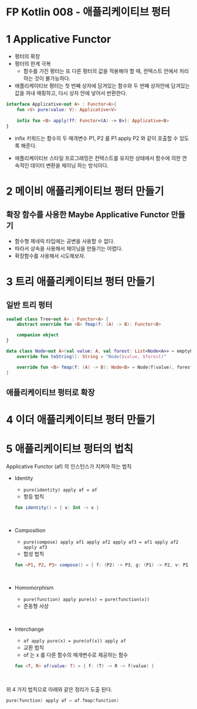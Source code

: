 # FP Kotlin 008 - 애플리케이티브 펑터



# 1 Applicative Functor

- 펑터의 확장
- 펑터의 한계 극복
  - 함수를 가진 펑터는 또 다른 펑터의 값을 적용해야 할 때, 컨텍스트 안에서 처리하는 것이 불가능하다.
- 애플리케이티브 펑터는 첫 번째 상자에 담겨있는 함수와 두 번째 상자안에 담겨있는 값을 꺼내 매핑하고, 다시 상자 안에 넣어서 반환한다.

```kotlin
interface Applicative<out A> : Functor<A>{
    fun <V> pure(value: V): Applicative<V>
    
    infix fun <B> apply(ff: Functor<(A) -> B>): Applicative<B>
}
```

- infix 키워드는 함수의 두 매개변수 P1, P2 를 P1 apply P2 와 같이 호출할 수 있도록 해준다.



- 애플리케이티브 스타일 프로그래밍은 컨텍스트를 유지한 상태에서 함수에 의한 연속적인 데이터 변환을 체이닝 하는 방식이다.



# 2 메이비 애플리케이티브 펑터 만들기

## 확장 함수를 사용한 Maybe Applicative Functor 만들기

- 함수형 제네릭 타입에는 공변을 사용할 수 없다.
- 따라서 상속을 사용해서 체이닝을 만들기는 어렵다.
- 확장함수를 사용해서 시도해보자.





# 3 트리 애플리케이티브 펑터 만들기

## 일반 트리 펑터

```kotlin
sealed class Tree<out A> : Functor<A> {
    abstract override fun <B> fmap(f: (A) -> B): Functor<B>

    companion object
}

data class Node<out A>(val value: A, val forest: List<Node<A>> = emptyList()) : Tree<A>() {
    override fun toString(): String = "Node($value, $forest)"

    override fun <B> fmap(f: (A) -> B): Node<B> = Node(f(value), forest.map{ it.fmap(f) })
}
```



## 애플리케이티브 펑터로 확장





# 4 이더 애플리케이티브 펑터 만들기



# 5 애플리케이티브 펑터의 법칙

Applicative Functor (af) 의 인스턴스가 지켜야 하는 법칙

- Identity

  - `pure(identity) apply af = af`
  - 항등 법칙

  ```kotlin
  fun identity() = { x: Int -> x }
  ```

  ​

- Composition

  - `pure(compose) apply af1 apply af2 apply af3 = af1 apply af2 apply af3`
  - 합성 법칙

  ```kotlin
  fun <P1, P2, P3> compose() = { f: (P2) -> P3, g: (P1) -> P2, v: P1 -> f(g(v))}
  ```

  ​

- Homomorphism

  - `pure(function) apply pure(x) = pure(function(x))`
  - 준동형 사상

  ​

- Interchange

  - `af apply pure(x) = pure(of(x)) apply af`
  - 교환 법칙
  - of 는 x 를 다른 함수의 매개변수로 제공하는 함수

  ```kotlin
  fun <T, R> of(value: T) = { f: (T) -> R -> f(value) }
  ```

  ​

위 4 가지 법칙으로 아래와 같은 정리가 도출 된다.

```kotlin
pure(function) apply af = af.fmap(function)
```











